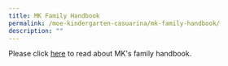 ```yaml
---
title: MK Family Handbook
permalink: /moe-kindergarten-casuarina/mk-family-handbook/
description: ""
---
```

Please click [here](/files/MK@Casuarina/family%20handbook%202023%20final-lr.pdf) to read about MK's family handbook.